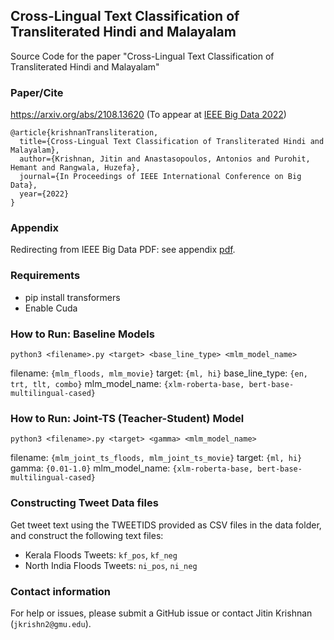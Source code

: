 ## Cross-Lingual Text Classification of Transliterated Hindi and Malayalam

Source Code for the paper "Cross-Lingual Text Classification
of Transliterated Hindi and Malayalam"

### Paper/Cite
https://arxiv.org/abs/2108.13620 (To appear at [IEEE Big Data 2022](https://bigdataieee.org/BigData2022/))
```
@article{krishnanTransliteration,
  title={Cross-Lingual Text Classification of Transliterated Hindi and Malayalam},
  author={Krishnan, Jitin and Anastasopoulos, Antonios and Purohit, Hemant and Rangwala, Huzefa},
  journal={In Proceedings of IEEE International Conference on Big Data},
  year={2022}
}
```

### Appendix 
Redirecting from IEEE Big Data PDF: see appendix [pdf](https://github.com/jitinkrishnan/Transliteration-Hindi-Malayalam/blob/main/appendix.pdf).

### Requirements
- pip install transformers
- Enable Cuda

### How to Run: Baseline Models

```python3 <filename>.py <target> <base_line_type> <mlm_model_name>```

filename: ```{mlm_floods, mlm_movie}```
target: ```{ml, hi}```
base_line_type: ```{en, trt, tlt, combo}```
mlm_model_name: ```{xlm-roberta-base, bert-base-multilingual-cased}```

### How to Run: Joint-TS (Teacher-Student) Model

```python3 <filename>.py <target> <gamma> <mlm_model_name>```

filename: ```{mlm_joint_ts_floods, mlm_joint_ts_movie}```
target: ```{ml, hi}```
gamma: ```{0.01-1.0}```
mlm_model_name: ```{xlm-roberta-base, bert-base-multilingual-cased}```


### Constructing Tweet Data files

Get tweet text using the TWEETIDS provided as CSV files in the
data folder, and construct the following text files:

- Kerala Floods Tweets: ```kf_pos```, ```kf_neg```
- North India Floods Tweets: ```ni_pos```, ```ni_neg```

### Contact information
For help or issues, please submit a GitHub issue or contact Jitin Krishnan (`jkrishn2@gmu.edu`).
